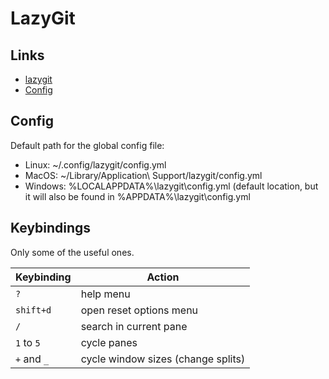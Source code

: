 # LazyGit

## Links

- [lazygit](https://github.com/jesseduffield/lazygit)
- [Config](https://github.com/jesseduffield/lazygit/blob/master/docs/Config.md)

## Config

Default path for the global config file:

-   Linux: ~/.config/lazygit/config.yml
-   MacOS: ~/Library/Application\ Support/lazygit/config.yml
-   Windows: %LOCALAPPDATA%\lazygit\config.yml (default location, but it will also be found in %APPDATA%\lazygit\config.yml


## Keybindings

Only some of the useful ones.

|Keybinding|Action|
|---|---|
|`?`|help menu|
|`shift+d`|open reset options menu|
|`/`|search in current pane|
|`1` to `5`|cycle panes|
|`+` and `_`|cycle window sizes (change splits)|
